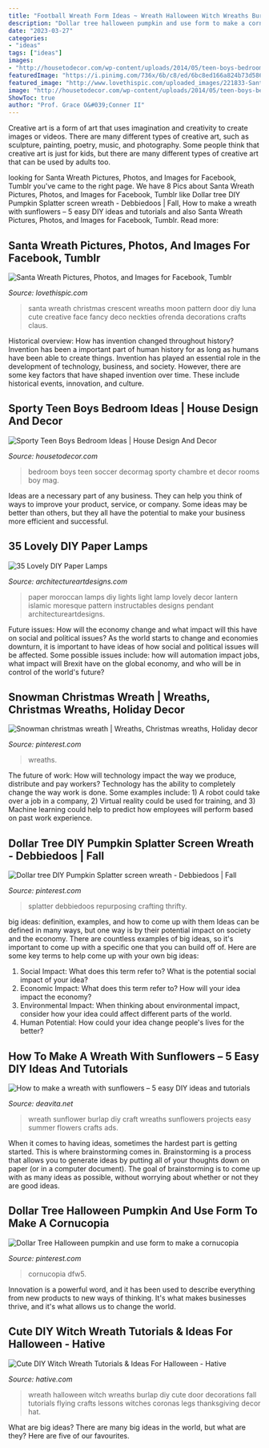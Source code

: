 ```yaml
---
title: "Football Wreath Form Ideas ~ Wreath Halloween Witch Wreaths Burlap Diy Cute Door Decorations Fall Tutorials Flying Crafts Lessons Witches Coronas Legs Thanksgiving Decor Hat"
description: "Dollar tree halloween pumpkin and use form to make a cornucopia"
date: "2023-03-27"
categories:
- "ideas"
tags: ["ideas"]
images:
- "http://housetodecor.com/wp-content/uploads/2014/05/teen-boys-bedroom-ideas.jpg"
featuredImage: "https://i.pinimg.com/736x/6b/c8/ed/6bc8ed166a824b73d586932ff8d50922.jpg"
featured_image: "http://www.lovethispic.com/uploaded_images/221833-Santa-Wreath.jpg"
image: "http://housetodecor.com/wp-content/uploads/2014/05/teen-boys-bedroom-ideas.jpg"
ShowToc: true
author: "Prof. Grace O&#039;Conner II"
---
```



Creative art is a form of art that uses imagination and creativity to create images or videos. There are many different types of creative art, such as sculpture, painting, poetry, music, and photography. Some people think that creative art is just for kids, but there are many different types of creative art that can be used by adults too.

	

		
looking for Santa Wreath Pictures, Photos, and Images for Facebook, Tumblr you've came to the right page. We have 8 Pics about Santa Wreath Pictures, Photos, and Images for Facebook, Tumblr like Dollar tree DIY Pumpkin Splatter screen wreath - Debbiedoos | Fall, How to make a wreath with sunflowers – 5 easy DIY ideas and tutorials and also Santa Wreath Pictures, Photos, and Images for Facebook, Tumblr. Read more:
		
    
## Santa Wreath Pictures, Photos, And Images For Facebook, Tumblr

<img loading=lazy src="http://www.lovethispic.com/uploaded_images/221833-Santa-Wreath.jpg" onerror="this.onerror=null;this.src='https://tse3.mm.bing.net/th?id=OIP.qMHtBcXDMGOE0-RiX4eN7QHaJ4&amp;pid=15.1';" alt="Santa Wreath Pictures, Photos, and Images for Facebook, Tumblr">

_Source: lovethispic.com_

>santa wreath christmas crescent wreaths moon pattern door diy luna cute creative face fancy deco neckties ofrenda decorations crafts claus. 

	

Historical overview: How has invention changed throughout history?
Invention has been a important part of human history for as long as humans have been able to create things. Invention has played an essential role in the development of technology, business, and society. However, there are some key factors that have shaped invention over time. These include historical events, innovation, and culture.

    
## Sporty Teen Boys Bedroom Ideas | House Design And Decor

<img loading=lazy src="http://housetodecor.com/wp-content/uploads/2014/05/teen-boys-bedroom-ideas.jpg" onerror="this.onerror=null;this.src='https://tse2.mm.bing.net/th?id=OIP.hKUhSm4RX51VdTquqQHSHwHaKO&amp;pid=15.1';" alt="Sporty Teen Boys Bedroom Ideas | House Design And Decor">

_Source: housetodecor.com_

>bedroom boys teen soccer decormag sporty chambre et decor rooms boy mag. 

	

Ideas are a necessary part of any business. They can help you think of ways to improve your product, service, or company. Some ideas may be better than others, but they all have the potential to make your business more efficient and successful.

    
## 35 Lovely DIY Paper Lamps

<img loading=lazy src="https://www.architectureartdesigns.com/wp-content/uploads/2013/08/235.jpg" onerror="this.onerror=null;this.src='https://tse3.mm.bing.net/th?id=OIP.fqCnBOlYfwrABvhBadlb3AHaHa&amp;pid=15.1';" alt="35 Lovely DIY Paper Lamps">

_Source: architectureartdesigns.com_

>paper moroccan lamps diy lights light lamp lovely decor lantern islamic moresque pattern instructables designs pendant architectureartdesigns. 

	

Future issues: How will the economy change and what impact will this have on social and political issues?
As the world starts to change and economies downturn, it is important to have ideas of how social and political issues will be affected. Some possible issues include: how will automation impact jobs, what impact will Brexit have on the global economy, and who will be in control of the world's future?

    
## Snowman Christmas Wreath | Wreaths, Christmas Wreaths, Holiday Decor

<img loading=lazy src="https://i.pinimg.com/736x/6b/c8/ed/6bc8ed166a824b73d586932ff8d50922.jpg" onerror="this.onerror=null;this.src='https://tse1.mm.bing.net/th?id=OIP.P9-JwR0V6Wsedc47_syqQwHaJ3&amp;pid=15.1';" alt="Snowman christmas wreath | Wreaths, Christmas wreaths, Holiday decor">

_Source: pinterest.com_

>wreaths. 

	

The future of work: How will technology impact the way we produce, distribute and pay workers?
Technology has the ability to completely change the way work is done. Some examples include: 1) A robot could take over a job in a company, 2) Virtual reality could be used for training, and 3) Machine learning could help to predict how employees will perform based on past work experience.

    
## Dollar Tree DIY Pumpkin Splatter Screen Wreath - Debbiedoos | Fall

<img loading=lazy src="https://i.pinimg.com/736x/38/f5/28/38f5286c98ce4189c2b165860ee844cb.jpg" onerror="this.onerror=null;this.src='https://tse3.mm.bing.net/th?id=OIP.f1m6QA0wJKfTvhUbcfaFAAHaHZ&amp;pid=15.1';" alt="Dollar tree DIY Pumpkin Splatter screen wreath - Debbiedoos | Fall">

_Source: pinterest.com_

>splatter debbiedoos repurposing crafting thrifty. 

	

big ideas: definition, examples, and how to come up with them
Ideas can be defined in many ways, but one way is by their potential impact on society and the economy. There are countless examples of big ideas, so it's important to come up with a specific one that you can build off of. Here are some key terms to help come up with your own big ideas:
1. Social Impact: What does this term refer to? What is the potential social impact of your idea?  
2. Economic Impact: What does this term refer to? How will your idea impact the economy?  
3. Environmental Impact: When thinking about environmental impact, consider how your idea could affect different parts of the world. 
4. Human Potential: How could your idea change people's lives for the better?

    
## How To Make A Wreath With Sunflowers – 5 Easy DIY Ideas And Tutorials

<img loading=lazy src="https://deavita.net/wp-content/uploads/2018/11/DIY-burlap-sunflower-wreath-ideas-craft-projects.jpg" onerror="this.onerror=null;this.src='https://tse2.mm.bing.net/th?id=OIP.2fVLZS6yBYUChIX-M1MNowHaHh&amp;pid=15.1';" alt="How to make a wreath with sunflowers – 5 easy DIY ideas and tutorials">

_Source: deavita.net_

>wreath sunflower burlap diy craft wreaths sunflowers projects easy summer flowers crafts ads. 

	

When it comes to having ideas, sometimes the hardest part is getting started. This is where brainstorming comes in. Brainstorming is a process that allows you to generate ideas by putting all of your thoughts down on paper (or in a computer document). The goal of brainstorming is to come up with as many ideas as possible, without worrying about whether or not they are good ideas.

    
## Dollar Tree Halloween Pumpkin And Use Form To Make A Cornucopia

<img loading=lazy src="https://i.pinimg.com/736x/51/ba/92/51ba924608fdbe98f0a85dd8a173700c.jpg" onerror="this.onerror=null;this.src='https://tse1.mm.bing.net/th?id=OIP.9GP4_I7scM17cgs-MEbDFwHaHa&amp;pid=15.1';" alt="Dollar Tree Halloween pumpkin and use form to make a cornucopia">

_Source: pinterest.com_

>cornucopia dfw5. 

	

Innovation is a powerful word, and it has been used to describe everything from new products to new ways of thinking. It's what makes businesses thrive, and it's what allows us to change the world.

    
## Cute DIY Witch Wreath Tutorials &amp; Ideas For Halloween - Hative

<img loading=lazy src="http://hative.com/wp-content/uploads/2015/09/cute-diy-witch-wreath-tutorials/14-cute-diy-witch-wreath-tutorials.jpg" onerror="this.onerror=null;this.src='https://tse1.mm.bing.net/th?id=OIP.8dyoidn7qEXz0ZIPzTSjuQHaK_&amp;pid=15.1';" alt="Cute DIY Witch Wreath Tutorials &amp; Ideas For Halloween - Hative">

_Source: hative.com_

>wreath halloween witch wreaths burlap diy cute door decorations fall tutorials flying crafts lessons witches coronas legs thanksgiving decor hat. 

	

What are big ideas?
There are many big ideas in the world, but what are they? Here are five of our favourites.


